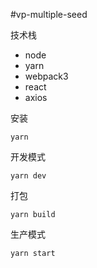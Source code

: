 #vp-multiple-seed


技术栈
* node
* yarn
* webpack3
* react
* axios

安装
```
yarn
```

开发模式
```
yarn dev
```

打包
```
yarn build
```

生产模式
```
yarn start
```
